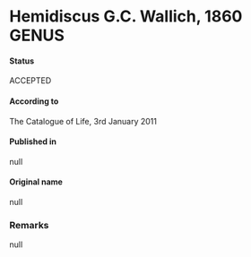 Hemidiscus G.C. Wallich, 1860 GENUS
=======

#### Status
ACCEPTED

#### According to
The Catalogue of Life, 3rd January 2011

#### Published in
null

#### Original name
null

### Remarks
null